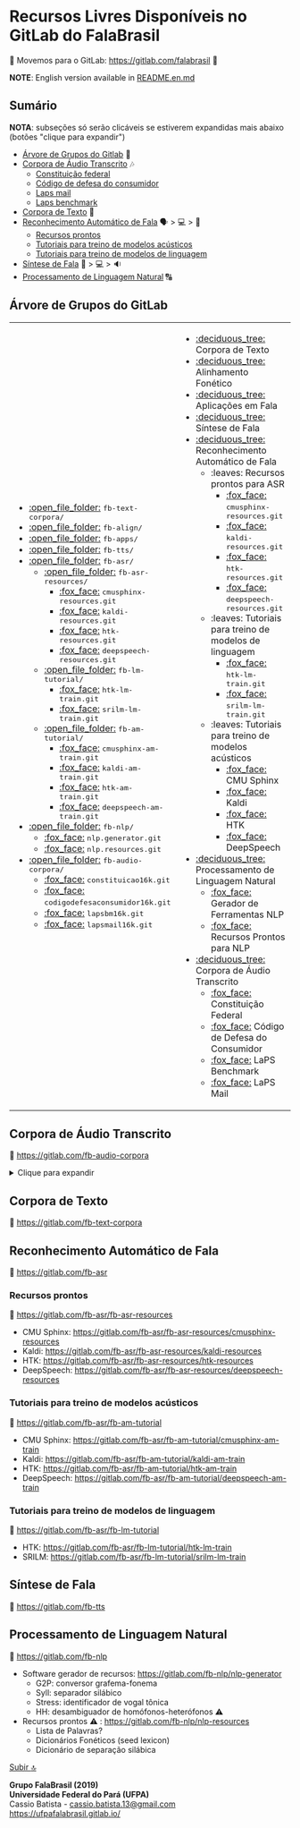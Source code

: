 # Recursos Livres Disponíveis no GitLab do FalaBrasil

:fox_face:
Movemos para o GitLab: https://gitlab.com/falabrasil
:fox_face:

**NOTE**: English version available in [README.en.md](./README.en.md)

## Sumário
**NOTA**: subseções só serão clicáveis se estiverem expandidas mais abaixo (botões "clique para expandir")

- [Árvore de Grupos do Gitlab](#árvore-de-grupos-do-gitLab) :deciduous_tree:
- [Corpora de Áudio Transcrito](#corpora-de-áudio-transcrito) :notes:
    - [Constituição federal](#constituição-federal)
    - [Código de defesa do consumidor](#código-de-defesa-do-consumidor)
    - [Laps mail](#laps-mail)
    - [Laps benchmark](#laps-benchmark)
- [Corpora de Texto](#corpora-de-texto) :book:
- [Reconhecimento Automático de Fala](#reconhecimento-automático-de-fala) :speaking_head: > :computer: > :scroll:
    - [Recursos prontos](#recursos-prontos)
    - [Tutoriais para treino de modelos acústicos](#tutoriais-para-treino-de-modelos-acústicos)
    - [Tutoriais para treino de modelos de linguagem](#tutoriais-para-treino-de-modelos-de-linguagem)
- [Síntese de Fala](#síntese-de-fala) :scroll: > :computer: > :sound:
- [Processamento de Linguagem Natural](#processamento-de-linguagem-natural) :capital_abcd:

## Árvore de Grupos do GitLab
<!--begin=html--> 
<table>
<tbody>
	<td>
		<ul>
			<li> <a href="https://gitlab.com/fb-text-corpora"                  >:open_file_folder:</a> <tt>fb-text-corpora/</tt>  </li>
			<li> <a href="https://gitlab.com/fb-align"                         >:open_file_folder:</a> <tt>fb-align/</tt>         </li>
			<li> <a href="https://gitlab.com/fb-apps"                          >:open_file_folder:</a> <tt>fb-apps/</tt>          </li>
			<li> <a href="https://gitlab.com/fb-tts"                           >:open_file_folder:</a> <tt>fb-tts/</tt>           </li>
			<li> <a href="https://gitlab.com/fb-asr"                           >:open_file_folder:</a> <tt>fb-asr/</tt>
				<ul>
					<li> <a href="https://gitlab.com/fb-asr/fb-asr-resources"  >:open_file_folder:</a> <tt>fb-asr-resources/</tt>  
						<ul>
							<li> <a href="https://gitlab.com/fb-asr/fb-asr-resources/cmusphinx-resources"     >:fox_face:</a> <tt>cmusphinx-resources.git</tt>  </li>
							<li> <a href="https://gitlab.com/fb-asr/fb-asr-resources/kaldi-resources"         >:fox_face:</a> <tt>kaldi-resources.git</tt>      </li>
							<li> <a href="https://gitlab.com/fb-asr/fb-asr-resources/htk-resources"           >:fox_face:</a> <tt>htk-resources.git</tt>        </li>
							<li> <a href="https://gitlab.com/fb-asr/fb-asr-resources/deepspeech-resources"    >:fox_face:</a> <tt>deepspeech-resources.git</tt> </li>
						</ul>
					</li>
					<li> <a href="https://gitlab.com/fb-asr/fb-lm-tutorial"    >:open_file_folder:</a> <tt>fb-lm-tutorial/</tt>    
						<ul>
							<li> <a href="https://gitlab.com/fb-asr/fb-lm-tutorial/htk-lm-train"     >:fox_face:</a> <tt>htk-lm-train.git</tt>   </li>
							<li> <a href="https://gitlab.com/fb-asr/fb-lm-tutorial/strilm-lm-train"  >:fox_face:</a> <tt>srilm-lm-train.git</tt> </li>
						</ul>
					</li>
					<li> <a href="https://gitlab.com/fb-asr/fb-am-tutorial"    >:open_file_folder:</a> <tt>fb-am-tutorial/</tt>    
						<ul>
							<li> <a href="https://gitlab.com/fb-asr/fb-am-tutorial/cmusphinx-am-train"     >:fox_face:</a> <tt>cmusphinx-am-train.git</tt>  </li>
							<li> <a href="https://gitlab.com/fb-asr/fb-am-tutorial/kaldi-am-train"         >:fox_face:</a> <tt>kaldi-am-train.git</tt>      </li>
							<li> <a href="https://gitlab.com/fb-asr/fb-am-tutorial/htk-am-train"           >:fox_face:</a> <tt>htk-am-train.git</tt>        </li>
							<li> <a href="https://gitlab.com/fb-asr/fb-am-tutorial/deepspeech-am-train"    >:fox_face:</a> <tt>deepspeech-am-train.git</tt> </li>
						</ul>
					</li>
				</ul>
			</li>
			<li> <a href="https://gitlab.com/fb-nlp"                           >:open_file_folder:</a> <tt>fb-nlp/</tt>            
				<ul>
					<li> <a href="https://gitlab.com/fb-nlp/nlp-generator"           >:fox_face:</a> <tt>nlp.generator.git</tt>                          </li>
					<li> <a href="https://gitlab.com/fb-nlp/nlp-resources"           >:fox_face:</a> <tt>nlp.resources.git</tt>                          </li>
				</ul>
			</li>
			<li> <a href="https://gitlab.com/fb-audio-corpora"                 >:open_file_folder:</a> <tt>fb-audio-corpora/</tt>  
				<ul>
					<li> <a href="https://gitlab.com/fb-audio-corpora/constituicao16k"           >:fox_face:</a> <tt>constituicao16k.git</tt>            </li>
					<li> <a href="https://gitlab.com/fb-audio-corpora/codigodefesaconsumidor16k" >:fox_face:</a> <tt>codigodefesaconsumidor16k.git</tt>  </li>
					<li> <a href="https://gitlab.com/fb-audio-corpora/lapsbm16k"                 >:fox_face:</a> <tt>lapsbm16k.git</tt>                  </li>
					<li> <a href="https://gitlab.com/fb-audio-corpora/lapsmail16k"               >:fox_face:</a> <tt>lapsmail16k.git</tt>                </li>
				</ul>
			</li>
		</ul>
	</td>
	<td>
		<ul>
			<li> <a href="https://gitlab.com/fb-text-corpora"  >:deciduous_tree:</a>  Corpora de Texto                              </li>
			<li> <a href="https://gitlab.com/fb-align"         >:deciduous_tree:</a>  Alinhamento Fonético                          </li>
			<li> <a href="https://gitlab.com/fb-apps"          >:deciduous_tree:</a>  Aplicações em Fala                            </li>
			<li> <a href="https://gitlab.com/fb-tts"           >:deciduous_tree:</a>  Síntese de Fala                               </li>
			<li> <a href="https://gitlab.com/fb-asr"           >:deciduous_tree:</a>  Reconhecimento Automático de Fala
				<ul>
					<li> :leaves:                                                     Recursos prontos para ASR                     
						<ul>
							<li> <a href="https://gitlab.com/fb-asr/fb-asr-resources/cmusphinx-resources"     >:fox_face:</a> <tt>cmusphinx-resources.git</tt>  </li>
							<li> <a href="https://gitlab.com/fb-asr/fb-asr-resources/kaldi-resources"         >:fox_face:</a> <tt>kaldi-resources.git</tt>      </li>
							<li> <a href="https://gitlab.com/fb-asr/fb-asr-resources/htk-resources"           >:fox_face:</a> <tt>htk-resources.git</tt>        </li>
							<li> <a href="https://gitlab.com/fb-asr/fb-asr-resources/deepspeech-resources"    >:fox_face:</a> <tt>deepspeech-resources.git</tt> </li>
						</ul>
					</li>
					<li> :leaves:                                                     Tutoriais para treino de modelos de linguagem 
						<ul>
							<li> <a href="https://gitlab.com/fb-asr/fb-lm-tutorial/htk-lm-train"     >:fox_face:</a> <tt>htk-lm-train.git</tt>   </li>
							<li> <a href="https://gitlab.com/fb-asr/fb-lm-tutorial/strilm-lm-train"  >:fox_face:</a> <tt>srilm-lm-train.git</tt> </li>
						</ul>
					</li>
					<li> :leaves:                                                     Tutoriais para treino de modelos acústicos    
						<ul>
							<li> <a href="https://gitlab.com/fb-asr/fb-am-tutorial/cmusphinx-am-train"     >:fox_face:</a> CMU Sphinx                </li>
							<li> <a href="https://gitlab.com/fb-asr/fb-am-tutorial/kaldi-am-train"         >:fox_face:</a> Kaldi                     </li>
							<li> <a href="https://gitlab.com/fb-asr/fb-am-tutorial/htk-am-train"           >:fox_face:</a> HTK                       </li>
							<li> <a href="https://gitlab.com/fb-asr/fb-am-tutorial/deepspeech-am-train"    >:fox_face:</a> DeepSpeech                </li>
						</ul>
					</li>
				</ul>
			</li>
			<li> <a href="https://gitlab.com/fb-nlp"          >:deciduous_tree:</a> Processamento de Linguagem Natural              
				<ul>
					<li> <a href="https://gitlab.com/fb-nlp/nlp-generator"           >:fox_face:</a> Gerador de Ferramentas NLP                   </li>
					<li> <a href="https://gitlab.com/fb-nlp/nlp-resources"           >:fox_face:</a> Recursos Prontos para NLP                    </li>
				</ul>
			</li>
			<li> <a href="https://gitlab.com/fb-audio-corpora">:deciduous_tree:</a> Corpora de Áudio Transcrito                     
				<ul>
					<li> <a href="https://gitlab.com/fb-audio-corpora/constituicao16k"           >:fox_face:</a> Constituição Federal                 </li>
					<li> <a href="https://gitlab.com/fb-audio-corpora/codigodefesaconsumidor16k" >:fox_face:</a> Código de Defesa do Consumidor       </li>
					<li> <a href="https://gitlab.com/fb-audio-corpora/lapsbm16k"                 >:fox_face:</a> LaPS Benchmark                       </li>
					<li> <a href="https://gitlab.com/fb-audio-corpora/lapsmail16k"               >:fox_face:</a> LaPS Mail                            </li>
				</ul>
			</li>
		</ul>
	</td>
</tbody>
</table>
<!--end=html-->  

## Corpora de Áudio Transcrito
:link: https://gitlab.com/fb-audio-corpora

<details>
<summary>Clique para expandir</summary>

### Constituição federal
:link: https://gitlab.com/fb-audio-corpora/constituicao16k

> Corpus de voz da Constituição Federal. Os arquivos de áudio foram reamostrados
para 16.000 Hz com 16 bits. Em seguida, os arquivos foram segmentados em
arquivos menores, com aproximadamente 30 segundos de duração cada, e por fim
transcritos. Atualmente, o corpus é composto por um único locutor do sexo
masculino.  Os arquivos totalizam aproximadamente 9 horas de áudio. O ambiente
de gravação utilizado é bastante controlado.

### Código de defesa do consumidor
:link: https://gitlab.com/fb-audio-corpora/codigodefesaconsumidor16k

### Laps mail
:link: https://gitlab.com/fb-audio-corpora/lapsmail16k

> Corpus de voz que representa o contexto de uma aplicação de correio 
eletrônico, utilizado para a avaliação de sistemas LVCSR para tarefas de comando
e controle. Atualmente, composto por 86 sentenças (43 comando e 43 nomes
próprios) gravados por 25 voluntários (21 homens e 4 mulheres), o que
corresponde a 84 minutos minutos de áudio com um vocabulário de 95 palavras. As
gravações foram realizadas com um microfone de alta qualidade (Shure PG30) em um
ambiente de gravação não controlado.

### Laps benchmark
:link: https://gitlab.com/fb-audio-corpora/lapsbm16k

> Corpus de voz utilizado para avaliação de desempenho de sistemas LVCSR.
Atualmente composto por 700 frases, o corpus possui 35 locutores com 20 frases
cada, sendo 25 homens e 10 mulheres, o que corresponde a aproximadamente 54
minutos de áudio. Este corpus será expandido de forma a ter 50 locutores com a
mesma distribuição, totalizando 1.000 frases. Todas as gravações foram
realizadas em computadores utilizando microfones comuns. A taxa de amostragem
utilizada foi de 16.000 Hz e cada amostra foi representada com 16 bits. O
ambiente não foi controlado, existindo a presença de ruído nas gravações, com
isso busca-se caracterizar ambientes onde software de reconhecimento de voz são
utilizados.
</details>

## Corpora de Texto
:link: https://gitlab.com/fb-text-corpora

## Reconhecimento Automático de Fala
:link: https://gitlab.com/fb-asr

### Recursos prontos
:link: https://gitlab.com/fb-asr/fb-asr-resources
- CMU Sphinx: https://gitlab.com/fb-asr/fb-asr-resources/cmusphinx-resources
- Kaldi:      https://gitlab.com/fb-asr/fb-asr-resources/kaldi-resources
- HTK:        https://gitlab.com/fb-asr/fb-asr-resources/htk-resources
- DeepSpeech: https://gitlab.com/fb-asr/fb-asr-resources/deepspeech-resources

### Tutoriais para treino de modelos acústicos
:link: https://gitlab.com/fb-asr/fb-am-tutorial
- CMU Sphinx: https://gitlab.com/fb-asr/fb-am-tutorial/cmusphinx-am-train
- Kaldi:      https://gitlab.com/fb-asr/fb-am-tutorial/kaldi-am-train
- HTK:        https://gitlab.com/fb-asr/fb-am-tutorial/htk-am-train
- DeepSpeech: https://gitlab.com/fb-asr/fb-am-tutorial/deepspeech-am-train

### Tutoriais para treino de modelos de linguagem
:link: https://gitlab.com/fb-asr/fb-lm-tutorial
- HTK:   https://gitlab.com/fb-asr/fb-lm-tutorial/htk-lm-train
- SRILM: https://gitlab.com/fb-asr/fb-lm-tutorial/srilm-lm-train

## Síntese de Fala
:link: https://gitlab.com/fb-tts

## Processamento de Linguagem Natural
:link: https://gitlab.com/fb-nlp
- Software gerador de recursos: https://gitlab.com/fb-nlp/nlp-generator
    - G2P: conversor grafema-fonema
    - Syll: separador silábico
    - Stress: identificador de vogal tônica
    - HH: desambiguador de homófonos-heterófonos :warning:
- Recursos prontos :warning: : https://gitlab.com/fb-nlp/nlp-resources
    - Lista de Palavras?
    - Dicionários Fonéticos (seed lexicon)
    - Dicionário de separação silábica

[Subir :top:](#recursos-livres-disponíveis-no-gitlab-do-falabrasil)

__Grupo FalaBrasil (2019)__    
__Universidade Federal do Pará (UFPA)__    
Cassio Batista - cassio.batista.13@gmail.com    
https://ufpafalabrasil.gitlab.io/

